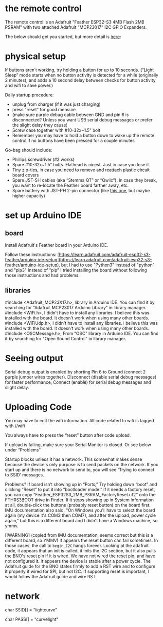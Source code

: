 # the remote control

The remote control is an Adafruit "Feather ESP32-S3 4MB Flash 2MB PSRAM" with two attached Adafruit "MCP23017" I2C GPIO Expanders.

The below should get you started, but more detail is [here](https://docs.google.com/document/d/1Yfr_r50g6475VJ1iyieRD7YCMyOeYlvmJpMqd11iu4k/edit?usp=sharing): 

# physical setup
If buttons aren’t working, try holding a button for up to 10 seconds. (“Light Sleep” mode starts when no button activity is detected for a while (originally 2 minutes), and adds a 10 second delay between checks for button activity and wifi to save power.)

Daily startup procedure:
- unplug from charger (if it was just charging)
- press "reset" for good measure
- (make sure purple debug cable between GND and pin 6 is disconnected? Unless you want USB serial debug messages or prefer the slight delay they cause)
- Screw case together with #10-32x~1.5" bolt
- Remember you may have to hold a button down to wake up the remote control if no buttons have been pressed for a couple minutes

Go-bag should include:
- Phillips screwdriver (#2 works)
- Spare #10-32x~1.5” bolts.  Flathead is nicest.  Just in case you lose it.
- Tiny zip-ties, in case you need to remove and reattach plastic circuit board covers
- Spare JST-SH cables (aka “Stemma QT” or “Qwiic”), in case they break, you want to re-locate the Feather board farther away, etc.
- Spare battery with JST-PH 2-pin connector (like [this one](https://www.adafruit.com/product/2750), but maybe higher capacity)


# set up Arduino IDE

## board

Install Adafruit's Feather board in your Arduino IDE.

Follow these instructions: [https://learn.adafruit.com/adafruit-esp32-s3-feather/arduino-ide-setup](https://learn.adafruit.com/adafruit-esp32-s3-feather/arduino-ide-setup), but I had to use "Python3" instead of "python" and "pip3" instead of "pip"
I tried installing the board without following those instructions and had problems.


## libraries


#include <Adafruit_MCP23X17.h>, library in Arduino IDE. You can find it by searching for "Adafruit MCP23017 Arduino Library" in library manager.
#include <WiFi.h>, I didn't have to install any libraries. I believe this was installed with the board. It doesn't work when using many other boards.
#include <WiFiUdp.h>, I didn't have to install any libraries. I believe this was installed with the board. It doesn't work when using many other boards.
#include <OSCMessage.h>, From "OSC" library in Arduino IDE. You can find it by searching for "Open Sound Control" in library manager.

# Seeing output

Serial debug output is enabled by shorting Pin 6 to Ground (connect 2 purple jumper wires together).
  Disconnect (disable serial debug messages) for faster performance, Connect (enable) for serial debug messages and slight delay.

# Uploading Code

You may have to edit the wifi information.  All code related to wifi is tagged with //wifi

You always have to press the “reset” button after code upload.

If upload is failing, make sure your Serial Monitor is closed.  Or see below under “Problems”

Startup blocks unless it has a network. This somewhat makes sense because the device's only purpose is to send packets on the network.
If you start up and there is no network to send to, you will see 'Trying to connect to SSID' messages.

Problems?
If board isn’t showing up in “Ports,” Try holding down “boot” and clicking “Reset” to put it into “bootloader mode.”
If it needs a factory reset, you can copy “Feather_ESP32S3_2MB_PSRAM_FactoryReset.uf2” onto the FTHRS3BOOT drive in Finder. If it stops showing up in System Information at all, double-click the buttons (probably reset button) on the board first.  IMU documentation also said, "On Windows you'll have to select the board again (my device it's COM3 then COM7), and after the upload, power cycle again," but this is a different board and I didn't have a Windows machine, so ymmv.

[!WARNING] (copied from IMU documentation, seems correct but this is a different board, so YMMV)
It appears the reset button can fail sometimes. In those cases, the call to `begin_I2C` hangs forever. Looking at the adafruit code, it appears that an init is called, it inits the I2C section, but it also pulls the BNO's reset pin if
it is wired. We have not wired the reset pin, and have not configured it. It appears the device is stable after a power
cycle. The Adafruit guide for the BNO states firmly to add a RST wire and to configure it properly if wired for SPI, but not I2C. If supporting reset is important, I would follow the Adafruit guide and wire RST.

# network

char SSID[] = "lightcurve"

char PASS[] = "curvelight"
